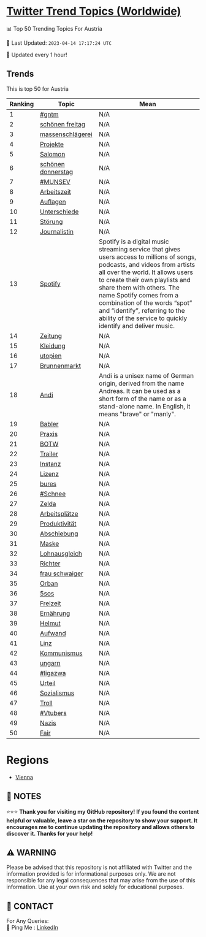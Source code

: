 [Twitter Trend Topics (Worldwide)](https://github.com/ErcinDedeoglu/Twitter-Trend-Topics)
==========


📊 Top 50 Trending Topics For Austria

📆 Last Updated: `2023-04-14 17:17:24 UTC`

🔧 Updated every 1 hour!


## Trends

This is top 50 for Austria

| Ranking | Topic | Mean |
| ------- | ------------ | ------------ |
| 1 | [#gntm](http://twitter.com/search?q=%23gntm) | N/A |
| 2 | [schönen freitag](http://twitter.com/search?q=sch%c3%b6nen+freitag) | N/A |
| 3 | [massenschlägerei](http://twitter.com/search?q=massenschl%c3%a4gerei) | N/A |
| 4 | [Projekte](http://twitter.com/search?q=Projekte) | N/A |
| 5 | [Salomon](http://twitter.com/search?q=Salomon) | N/A |
| 6 | [schönen donnerstag](http://twitter.com/search?q=sch%c3%b6nen+donnerstag) | N/A |
| 7 | [#MUNSEV](http://twitter.com/search?q=%23MUNSEV) | N/A |
| 8 | [Arbeitszeit](http://twitter.com/search?q=Arbeitszeit) | N/A |
| 9 | [Auflagen](http://twitter.com/search?q=Auflagen) | N/A |
| 10 | [Unterschiede](http://twitter.com/search?q=Unterschiede) | N/A |
| 11 | [Störung](http://twitter.com/search?q=St%c3%b6rung) | N/A |
| 12 | [Journalistin](http://twitter.com/search?q=Journalistin) | N/A |
| 13 | [Spotify](http://twitter.com/search?q=Spotify) | Spotify is a digital music streaming service that gives users access to millions of songs, podcasts, and videos from artists all over the world. It allows users to create their own playlists and share them with others. The name Spotify comes from a combination of the words “spot” and “identify”, referring to the ability of the service to quickly identify and deliver music. |
| 14 | [Zeitung](http://twitter.com/search?q=Zeitung) | N/A |
| 15 | [Kleidung](http://twitter.com/search?q=Kleidung) | N/A |
| 16 | [utopien](http://twitter.com/search?q=utopien) | N/A |
| 17 | [Brunnenmarkt](http://twitter.com/search?q=Brunnenmarkt) | N/A |
| 18 | [Andi](http://twitter.com/search?q=Andi) | Andi is a unisex name of German origin, derived from the name Andreas. It can be used as a short form of the name or as a stand-alone name. In English, it means "brave" or "manly". |
| 19 | [Babler](http://twitter.com/search?q=Babler) | N/A |
| 20 | [Praxis](http://twitter.com/search?q=Praxis) | N/A |
| 21 | [BOTW](http://twitter.com/search?q=BOTW) | N/A |
| 22 | [Trailer](http://twitter.com/search?q=Trailer) | N/A |
| 23 | [Instanz](http://twitter.com/search?q=Instanz) | N/A |
| 24 | [Lizenz](http://twitter.com/search?q=Lizenz) | N/A |
| 25 | [bures](http://twitter.com/search?q=bures) | N/A |
| 26 | [#Schnee](http://twitter.com/search?q=%23Schnee) | N/A |
| 27 | [Zelda](http://twitter.com/search?q=Zelda) | N/A |
| 28 | [Arbeitsplätze](http://twitter.com/search?q=Arbeitspl%c3%a4tze) | N/A |
| 29 | [Produktivität](http://twitter.com/search?q=Produktivit%c3%a4t) | N/A |
| 30 | [Abschiebung](http://twitter.com/search?q=Abschiebung) | N/A |
| 31 | [Maske](http://twitter.com/search?q=Maske) | N/A |
| 32 | [Lohnausgleich](http://twitter.com/search?q=Lohnausgleich) | N/A |
| 33 | [Richter](http://twitter.com/search?q=Richter) | N/A |
| 34 | [frau schwaiger](http://twitter.com/search?q=frau+schwaiger) | N/A |
| 35 | [Orban](http://twitter.com/search?q=Orban) | N/A |
| 36 | [5sos](http://twitter.com/search?q=5sos) | N/A |
| 37 | [Freizeit](http://twitter.com/search?q=Freizeit) | N/A |
| 38 | [Ernährung](http://twitter.com/search?q=Ern%c3%a4hrung) | N/A |
| 39 | [Helmut](http://twitter.com/search?q=Helmut) | N/A |
| 40 | [Aufwand](http://twitter.com/search?q=Aufwand) | N/A |
| 41 | [Linz](http://twitter.com/search?q=Linz) | N/A |
| 42 | [Kommunismus](http://twitter.com/search?q=Kommunismus) | N/A |
| 43 | [ungarn](http://twitter.com/search?q=ungarn) | N/A |
| 44 | [#ligazwa](http://twitter.com/search?q=%23ligazwa) | N/A |
| 45 | [Urteil](http://twitter.com/search?q=Urteil) | N/A |
| 46 | [Sozialismus](http://twitter.com/search?q=Sozialismus) | N/A |
| 47 | [Troll](http://twitter.com/search?q=Troll) | N/A |
| 48 | [#Vtubers](http://twitter.com/search?q=%23Vtubers) | N/A |
| 49 | [Nazis](http://twitter.com/search?q=Nazis) | N/A |
| 50 | [Fair](http://twitter.com/search?q=Fair) | N/A |



# Regions

* [Vienna](</Austria/Vienna.md>)



## 📝 NOTES

⭐⭐⭐ **Thank you for visiting my GitHub repository! If you found the content helpful or valuable, leave a star on the repository to show your support. It encourages me to continue updating the repository and allows others to discover it. Thanks for your help!**


## ⚠️ WARNING

Please be advised that this repository is not affiliated with Twitter and the information provided is for informational purposes only. We are not responsible for any legal consequences that may arise from the use of this information. Use at your own risk and solely for educational purposes.


## 📨 CONTACT

 For Any Queries:  
            🏓 Ping Me : [LinkedIn](https://www.linkedin.com/in/ercindedeoglu/)
